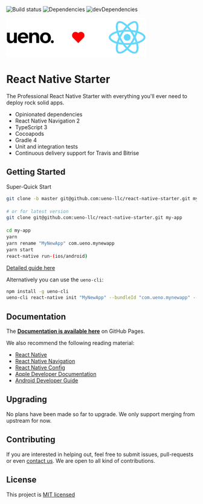 ![Build status](https://travis-ci.org/ueno-llc/react-native-starter.svg?branch=master) ![Dependencies](https://david-dm.org/ueno-llc/react-native-starter/status.svg) ![devDependencies](https://david-dm.org/ueno-llc/react-native-starter/dev-status.svg)

![Ueno](/docs/images/_ueno-loves-react.png)

# React Native Starter

The Professional React Native Starter with everything you'll ever need to deploy rock solid apps.

- Opinionated dependencies
- React Native Navigation 2
- TypeScript 3
- Cocoapods
- Gradle 4
- Unit and integration tests
- Continuous delivery support for Travis and Bitrise

## Getting Started

Super-Quick Start

```bash
git clone -b master git@github.com:ueno-llc/react-native-starter.git my-app

# or for latest version
git clone git@github.com:ueno-llc/react-native-starter.git my-app

cd my-app
yarn
yarn rename "MyNewApp" com.ueno.mynewapp
yarn start
react-native run-(ios/android)
```

[Detailed guide here](https://ueno-llc.github.io/react-native-starter/#/INSTALLATION)

Alternatively you can use the `ueno-cli`:

```bash
npm install -g ueno-cli
ueno-cli react-native init "MyNewApp" --bundleId "com.ueno.mynewapp" --next
```

## Documentation

The **[Documentation is available here](https://ueno-llc.github.io/react-native-starter)** on GitHub Pages.

We also recommend the following reading material:
 - [React Native](https://facebook.github.io/react-native/)
 - [React Native Navigation](https://wix.github.io/react-native-navigation/)
 - [React Native Config](https://github.com/luggit/react-native-config)
 - [Apple Developer Documentation](https://developer.apple.com/documentation/)
 - [Android Developer Guide](https://developer.android.com/guide/index.html)

## Upgrading

No plans have been made so far to upgrade. We only support merging from upstream for now.

## Contributing

If you are interested in helping out, feel free to submit issues, pull-requests or even [contact us](mailto:birkir@ueno.co). We are open to all kind of contributions.

## License

This project is [MIT licensed](/LICENSE.md)

